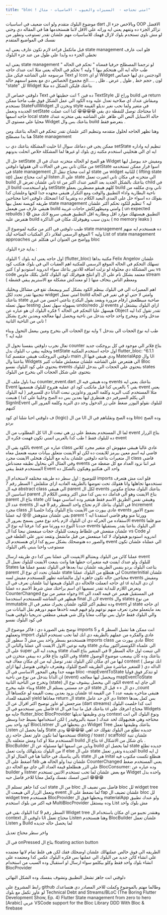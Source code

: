 ```yaml
---
title: "bloc ! امتي تحتاجه -  المميزات والعيوب - الاساسيات - مثال"
---
```




موضوع البلوك متقدم ولو انت ضعيف في اساسيات dart وبالاخص جزء ال OOP الافضل تزاكر الجزء ده وتفهم يعني ايه وراثه علي الاقل لاننا هنستخدمها هنا في المقاله دي وحتي لو مش ناوي تستخدم بلوك لازال فهمك للاساسيات مهم علشان تقدر تستوعب وتطور من نفسك في المواضيع المتقدم

قبل ماتكمل قراءة لازم تكون عارف يعني ايه state management فلو انت عارف تخطي الجزء ده وابدا علي طول من عند جزء البلوك

يعني ايه state management
لو ترجمنا المصطلح حرفيا فمعناه " تحكم في الحاله " طب حاله ايه الي هنتحكم بيها ؟ وليه ؟
تحكم في الحاله يعني مثلا انت عندك حاجه مرسومه علي الشاشه فيكن مثل Text او Icon او اي Widget
الودجتس دي ليها خصائص لون , حجم خط , طول , عرض . ظل , .....الخ
مجموع الخصائص دي مع بعضو اسمهم حاله "state" لل Widget بتاعتك
فليكن الشكل ده مثلا



دلوقتي خصاص ال Text ده فين ؟ انت حطيتها في TextStyle وراح لل build في return ومبقاش عندك اي صلاحية تعدل عليه وده الكود الي عمل الشكل فوق
طب ماحنا ممكن نستخدم StateFullWidget ونخزن ال style في متغير ولما نحب نغير نديلو القيمة الجديده ونعمل setState
انا محتاجك توصل للنقطة دي بقي 😀😀😀😀
كدا انت عملت حاجه اسمها local state حاله الاستايل النص الي ظاهر علي الشاشه بقي متخزنه عندك محليا علي مستوي ال Widget بتاعتك بس وال build بتعرضو فقط .

وهنا تظهر الحاجه لحلول متقدمه وتنظيم اكتر علشان تقدر تتحكم في الحاله بتاعتك ومن هنا بدا مصطلح State management

ممكن يجي في دماغك سوال انا حليت المشكلة بتاعتك دي ب setState تنظيم ايه واداره ايه اي الي هتخليني استخدم مكتبه زي بلوك او غيرها لما المشكلة خلاص اتحلت بدونهم

حل ال setState هو الصح لو الحاله متخزنه عندك في ال Widget ومفيش حد بيوصل ليها من مكان تاني بس في الحالات الي هقولها دلوقتي setState اسوا قرار ممكن تستخدمه في state management
لو انت محتاج تنقل ال state من widget للثانية ( lifting state up)
لو انت محتاج تعمل listen علي الـ state الي متخزنه في مكان تاني اتغيرت تعمل build تاني علشان تعرض ال ui بتاعتك بالشكل الجديد بعد التغير
عندك اكتر من child في ال build ولو استخدمت setState كلهم هيبقو مضطرين يعملو build تاني ودي مكلفه من ناحية البطارية واداء التطبيق والوقت ومع التكرار هتبقي مجهده جدا للجها
 وعلشان كدا بقولك ده اسواء حل علي المدي البعيد الكلام ده وتقريبا كدا اتضحلك دلوقتي احنا محتاجين طريقه كويسة نعمل بيها state management ليه ؟
تنظيم للكود
تحكم اكتر علشان هتبقي عارف مين هيعمل build وامتي وميظهرلكش حاجات غريبة ( un expected rebuilds ) 😅
التطبيق هيستهلك موارد اقل وبطارية اقل
التطبيق هيبقي سريع لانك مش هتفرض عليه build بدون سبب وهيوفرلك مكان في الذاكرة ( no memory leaks )

طيب دلوقتي في اكتر من مكتبة لموضوع ال state management ده هنستخدم ايه منهم وليه ؟
الموقع الرسمي لفلاتر ذكر المكتبات المتاحه ليك List of state management approaches
وواضح من العنوان اني هتكلم عن bloc

بداية جزء البلوك :


اول حاجه يعني ايه بلوك ؟
البلوك (flutter_bloc) مكتبة بداها Felix Angelov علشان تسهلك التحكم في الحاله الموقع الرسمي للمكتبة
اهم العقبات الي في بلوك 
هتكتب كود كتير ( بس المشكلة دي محلولة لو نزلت اضافه للادتور بتاعك سواء اندرويد استوديو او vs code او انتلج  هتوفرلك كود البلوك كامل بكلك ماوس) 
معتمد بشكل تام علي ال stream ومعظم الناس بتخاف منها ( لو معندكش مشكلة مع الاستريم يبقي قشطة ) 
 
اهم المميزات الي في البلوك 
بينظم الكود بشكل كبير وبيمنعك تقع في مشاكل ويخليك تتجنبها 
تقدر تحدد لكل widget امتي تعمل build وامتي لا حتي لو في تغير في الحاله بتاعتك state 
صاحبة مبيطلعش ارقام مزورة ويقعد يقول البكدج بتاعتي احسن من غيري 
سهل تعمله testing بسهوله
سهل تعمل undo/redo لل events
ازاي البلوك بيشتغل او هيسهل عليا التحكم في الحاله ؟
فكره البلوك ان هو عباره عن Object تقدر تقول كدا ليه مدخل واحد ومخرج واحد حاجه بتدخل من ناحية ويحصل ليها معالجه وبعدين تخرج بشكل تاني من الناحية التانية !

طب ايه نوع الحجات الي بتدخل ؟ وايه نوع الحجات الي بتخرج ومين بيعمل التحول وبناء عليه ايه ؟

تعال نجرب دلوقتي بنفسنا نحول ال counter بتاع فلاتر الي موجود في كل بروجكت جديد ونخليه يبقي ب البلوك بدل setState
اول حاجه استخدم المكتبة
 flutter_bloc: ^6.1.1
دلوقتي البروجكت هيبقي متقسم كدا
main ودي هيبقي فيها ال MaterialApp وال Ui بتاعتنا وال Widgets الي هتتعرض علي الشاشه علشان منعملش ملفات كتير
Bloc بتحتوي علي كود البلوك نفسو
events بتحتوي علي الحجات الي بتدخل للبلوك
states بتحتوي علي شكل الحجات الي بتخرج من البلوك



نبدا باول ملف ال counter_event.dart وده هيبقي فيه ال events بتاعتك
يعني ايه Event بقي ؟
بالعربي كدا قبل مانكتب كود اي عمليه هتروح للبلوك هنسميها event يعني مثلا المستخدم كتب البريد وكلمة المرور وعاوزين نبعت الداتا دي للسيرفير ( ليه البلوك الي يكلم السيرفير دي هنتطرق ليها بعدين بس ده الصح وخلينا علي كدا ) هنبعت SignInEvent للبلوك نقولو اليوزر ضغط علي زر الدخول وخد دي البريد وكلمة المرور الي كتبهم

ف دلوقتي احنا شلنا اي كود (logic) من ال UI وده الصح ونقلناهم في ال bloc وده الصح بردو

كل المطلوب من ال UI لما ال المستخدم يضغط علي زر هي تبعت ال event بتاع الزرار ده للبلوك فقط !
طب كدا بالعربي اتمني تكون فهمت فكره ال event

بالكود بقي ال event عباره عن class عادي غالبا هيبقي مفهوش اي متغير مجرد كلاس فاضي ليه اسم معين بيرمز للايفنت ده
لكن لو الايفنت متعلق ببيانات معينه هنعمل معاه ال متغيرات بتاعته
دلوقتي علشان بدايه مع البلوك هنخلي الايفنت مجرد class فاضي
وفي المثال الي بنحاول نطبقه معندناش events غير اننا نزود العداد مع كل ضغطة من المستخدم فقط يبقي Event واحد الي هنكتبو وهيكون بالشكل ده



للتوضيح : اول سطر ده طريقه مختلفه لاستخدام ال imports فلو انت مش هتعرف تستخدمها تجاهلها وانا هقولك تحت تعوضها بالطريقه العاديه ازاي متلقلش !
السطر رقم 7 فيه ال abstract class الي هيبقي parent لكل ال events بتاعتك
البلوك محتاج مكونين اساسين ال parent بتاع الايفنت وهو الي قدامك ده بس كدا مش اكتر ونفس الكلام ال parent بتاع ال state وهيبقي نفس الطريق الاسم فقط هيتغير وده اساسي مهما كان عدد ال events في البلوك بتاعك لازم تحتاج واحد
السطر رقم 9 فيه ال Increment مجرد class عادي بيورث من الايفنت بتاع البلوك وكدا خلصنا ال events
نضوح الامور بقي علشان منتوهش 😵😵
ليه عملنا parent وورثنا منو وهو فاضي استفدنا ايه ؟
الاستفاده من الحركه دي ان البلوك لازم ياخد نوع معين يسمح بمرور ال events منو فلما حددنا النوع ده وورثنا منو كدا عرفنا ايه نوع ال events الي البلوك بتاعنا يقدر يستقبلها علشان منقعش في غلطاط ونبعت للبلوك حجات مينفعش نبعتا كدا ال vs Code او اندرويد استوديو هيقولوك لا كدا مينفعش من قبل ماتشغل وتقعد تدور علي الغلطة فين
والصور ده هتوضحلك بشكل سريع كدا ازاي هنستخدم ال event الي عملناه علشان تكون مستوعب واحنا بنبني باقي البلوك



عملنا كائن من البلوك وبعتنالو الايفينت الي عملنا بس كدا دي طريقه ارسال event للبلوك ولو عندك ايفنت فيه متغيرات حطها هنا وانت بتبعت الايفنت للبلوك
نعمل ال States بتاعت البلوك بردو بنفس الطريقه علشان نبدا بعدها في البلوك نفسو
 عملنا هنا parent علشان نحدد اي نوع ال state لي هتطلع من البلوك
 عملنا CounterInitial علشان محتاجين حاله تكون جاهزه اول مالشاشه تظهر للمستخدم مفيش لسه events ومفيش اي حاجه اتعملت فالحاله دي البلوك هيبعتها لينا علشان نعرف في ال ui ان دي البداية ونعرض اللازم للبداية تقدر تسميها اي اسم براحتك مش شرط الاسم ده
عملنا CounterChanged وجواه متغير من نوع int في المستقبل هيعبر عن قيمه العدد الي هيظهر في الشاشه للسمتخدم
استخدمنا final لان ال events وال states من نوع immutable وده تنظيم اكتر للكود علشان يجبرك متغير في ال event او state اي حاجه بعد مايتعملو مجرد تعرف منهم نوعهم ولو فيهم قيمه تاخدها منهم دورهم نقل البيانات من والي البلوك فقط
حاول بس تواكب معايا وكل شي هيبقي منطقي  تدريجيا 
دلوقتي هنبدا في كود البلوك نفسو



نوضح بقي الصورة دي :
فاكر موضوع ال imports انت ممكن هنا تشيل السطر 4 و 5 وتعملهم import عادي والفكره من عملهم بالطريقه دي انك لما تحب تستخدم البلوك هتستخدمو بسطر واحد بس مش 3 سطور لل imports
class عادي بيورث من Bloc وفيه نوعين الاول الايفنت الي عملنا والتاني ال state الي علمناه
الكونستراكتور بينادي علي ال super ويحدد ايه الي state الي تتبعت اول حاله
السطر 9 في المتغير بتاع العداد وفي الكود بتاع فلاتر ده بيبقي متخزن في state بتاعتك وده كان بيصعب موضوع الوصول ليها من اي مكان لكن البلوك تقدر توصل ليه من اي مكان معاك فيه context ( انك توصل للمتغير مباشرة مش الطريقه الصح للبلوك وهتعرف دلوقتي هنوصل ليها ازاي )
الداله دي مهمه جدا وهي المحور الاساسي في ال bloc -mapEventToState لو تتذكر فوق قولنا ان الداتا بتدخل من نوع من ناحية (event) وبيحصل ليها معالجه mapEventToState وتخرج من الناحية التانية (state)
الكود الي بيحصل بيشوف نوع ال event الي جاي ايه وبناء عليه بيخرج state لاي حد مستني يستلم ال state دي
ال ++ قبل ال _count علشان يزود بعدين يبعت القيمة لو عكسناها ال ui هتبقي متاخره بقيمه عدد 1 عن القيمة الحقيقه للعداد
yield معاناها return ال state دي لاي حد عامل listen بس كمل بعدها مترجعش لو عاوز توضيح اكتر اقرال عن ال (dart streams) انت كدا خلصت البلوك فاضل بس تستخدمو في ال ui بتاعتك
قبل ما تبدا في ال ui محتاج اعرفك علي Widgets جايه مع flutter_bloc
BlocProvider ودي وظيفتها تديلها context ونوع البلوك الي انت محتاجه وهي هتجبهولك لحد عندك ( مبنية بالبروفيدر ) لكن استخدامها بسيط جدا وسطر كود واحد بس
BlocListner دي بتحطها في ال Widget Tree بتاعتك وظيفتها تعمل Listen ولما يحصل ان State جديده تطلع من البلوك تقولك خد اهي 😀😀😀😀 ودي تستخدمها لما تكون عاوز تعمل حاجه زي dialog / toast / scaffold/ علشان تنبة المستخدم مثلا او كدا ومش متعلقه بال build بتاع ال ui باي شكل من الاشكال .
BlocBuilder وباين من اسمها انها مسئولة عن ال build لما يحصل اي state جديده تطلع من البلوك بتديلهالك وانت تعمل if else علي ال state الجديدة وتقرر تعمل build ل ايه بالي يناسبك في حالتنا هنا في المثال لو ال state هي ال inital هنطلع تكست مكتوب فيه اضغط علي ال fab علشان تبدا ولو الحاله هي CounterChanged يعني المستخدم ضغط علي الزر هنطلعلو قيمة العداد الي جاي مع الحاله دي
BlocConsumer: وده عباره عن builder و listner مع بعض علشان لما تحب تستخدم الاتنين تستخدم Widget واحده بدل اتنين 
امسك نفسك وكمل معايا للاخر فاضل حبه 😁😁😁

انت كدا جاهز تستلم ال state من ال bloc
فاضل بس نضيف ال bloc لل widget tree ونعمل الزرار الي هيبعت ال event لما نضغط علي ال fap
علشان تضيف ال bloc لل widget tree هنستخدم BlocProvider ونحطها فوق ال materialApp ولو عندك تطبيق فيه اكتر من بلوك استخدم MultiBlocProvider وده بيستقل List مش بلوك واحد


السطر رقم 9 كدا البلوك بقي في Widget tree وهنقدر نجيبو من اي مكان باستخدام ال context
دلوقتي ال Ui محتاج تعمل Listen وهنا هنستخدم BlocBuilder
علشان تعمل Listen و Build لما يحصل حاله جديده


واخر سطر محتاج تعديل 



في ال onPressed بتاع ال floating action button

الطريقه الي فوق  خالص عملتهالك علشان اوضحلك فقك لكن هي غلط تمام لانها معتمده علي انشاء كائن جديد من البلوك الي عملنها بس فكره البلوك عكس كدا ومعتمده علي انشاء بلوك واحد فقط وكلو بيكلمو سواء ارسال او استقبال وده السبب من استخدام BlocProvider

دلوقتي انت جاهز تشغل التطبيق وتشوف بنفسك وده الشكل النهائي



رابط المشروع علي github
وطالما مهتم بالموضوع وكملت للاخر المصادر دي هتساعدك لو عاوز تكمل مع بلوك
Technical Debt and Streams/BLoC (The Boring Flutter Development Show, Ep. 4)
Flutter State management from zero to hero [Arabic] عربي
VSCode support for the Bloc Library
DDD With Bloc & firebase